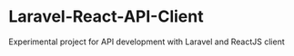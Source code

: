 # Laravel-React-API-Client
Experimental project for API development with Laravel and ReactJS client 
